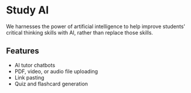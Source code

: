 # Study AI
We harnesses the power of artificial intelligence to help improve students' critical thinking skills with AI, rather than replace those skills.


## Features
- AI tutor chatbots
- PDF, video, or audio file uploading
- Link pasting
- Quiz and flashcard generation
